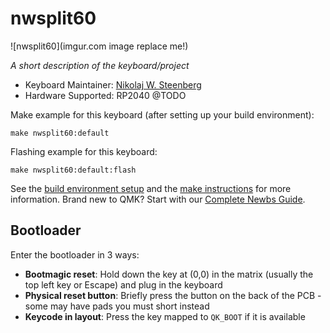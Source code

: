 # nwsplit60

![nwsplit60](imgur.com image replace me!)

*A short description of the keyboard/project*

* Keyboard Maintainer: [Nikolaj W. Steenberg](https://github.com/nwsteenberg)
* Hardware Supported: RP2040 @TODO

Make example for this keyboard (after setting up your build environment):

    make nwsplit60:default

Flashing example for this keyboard:

    make nwsplit60:default:flash

See the [build environment setup](https://docs.qmk.fm/#/getting_started_build_tools) and the [make instructions](https://docs.qmk.fm/#/getting_started_make_guide) for more information. Brand new to QMK? Start with our [Complete Newbs Guide](https://docs.qmk.fm/#/newbs).

## Bootloader

Enter the bootloader in 3 ways:

* **Bootmagic reset**: Hold down the key at (0,0) in the matrix (usually the top left key or Escape) and plug in the keyboard
* **Physical reset button**: Briefly press the button on the back of the PCB - some may have pads you must short instead
* **Keycode in layout**: Press the key mapped to `QK_BOOT` if it is available
